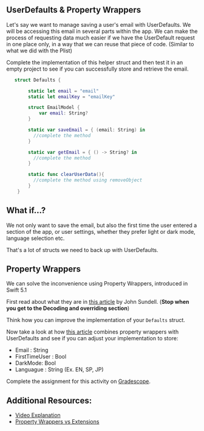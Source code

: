 ## UserDefaults & Property Wrappers

Let's say we want to manage saving a user's email with UserDefaults. We will be accessing this email in several parts within the app. We can make the process of requesting data much easier if we have the UserDefault request in one place only, in a way that we can reuse that piece of code. (Similar to what we did with the Plist)

Complete the implementation of this helper struct and then test it in an empty project to see if you can successfully store and retrieve the email.

```Swift
   struct Defaults {

        static let email = "email"
        static let emailKey = "emailKey"

        struct EmailModel {
            var email: String?
        }

        static var saveEmail = { (email: String) in
          //complete the method
        }

        static var getEmail = { () -> String? in
          //complete the method
        }

        static func clearUserData(){
          //complete the method using removeObject
        }
    }

```

## What if...?

We not only want to save the email, but also the first time the user entered a section of the app, or user settings, whether they prefer light or dark mode, language selection etc.

That's a lot of structs we need to back up with UserDefaults.

<!-- > -->

## Property Wrappers

We can solve the inconvenience using Property Wrappers, introduced in Swift 5.1

First read about what they are in [this article](https://www.swiftbysundell.com/articles/property-wrappers-in-swift/) by John Sundell. (**Stop when you get to the  Decoding and overriding section**)

Think how you can improve the implementation of your `Defaults` struct.

Now take a look at how [this article](https://medium.com/better-programming/property-wrappers-in-swift-b8011c47545d) combines property wrappers with UserDefaults and see if you can adjust your implementation to store:

- Email : String
- FirstTimeUser : Bool
- DarkMode: Bool
- Languague : String (Ex. EN, SP, JP)


Complete the assignment for this activity on [Gradescope](https://www.gradescope.com).

## Additional Resources:

- [Video Explanation](https://www.youtube.com/watch?v=-sNog7Idqqg)
- [Property Wrappers vs Extensions](https://www.youtube.com/watch?v=5WUx9NsP7-k)

